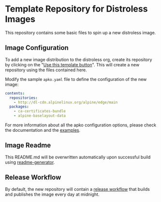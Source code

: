 # Template Repository for Distroless Images

This repository contains some basic files to spin up a new distroless image.

## Image Configuration

To add a new image distribution to the distroless org, create its repository
by clicking on the
"[Use this template button](https://github.com/distroless/template/generate)".
This will create a new repository using the files contained here.

Modify the sample `apko.yaml` file to define the configuration of the new image:

```yaml
contents:
  repositories:
    - http://dl-cdn.alpinelinux.org/alpine/edge/main
  packages:
    - ca-certificates-bundle
    - alpine-baselayout-data
```

For more information about all the apko configuration options, please check
the documentation and the [examples](https://github.com/chainguard-dev/apko/tree/main/examples).

## Image Readme

This README.md will be overwritten automatically upon successful build using
[readme-generator](https://github.com/distroless/readme-generator).

## Release Workflow

By default, the new repository will contain a
[release workflow](.github/workflow/release.yaml) that builds and publishes the
image every day at midnight.
